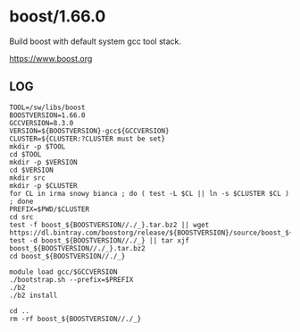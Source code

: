 boost/1.66.0
============

Build boost with default system gcc tool stack.

<https://www.boost.org>


LOG
---

    TOOL=/sw/libs/boost
    BOOSTVERSION=1.66.0
    GCCVERSION=8.3.0
    VERSION=${BOOSTVERSION}-gcc${GCCVERSION}
    CLUSTER=${CLUSTER:?CLUSTER must be set}
    mkdir -p $TOOL
    cd $TOOL
    mkdir -p $VERSION
    cd $VERSION
    mkdir src
    mkdir -p $CLUSTER
    for CL in irma snowy bianca ; do ( test -L $CL || ln -s $CLUSTER $CL ) ; done
    PREFIX=$PWD/$CLUSTER
    cd src
    test -f boost_${BOOSTVERSION//./_}.tar.bz2 || wget https://dl.bintray.com/boostorg/release/${BOOSTVERSION}/source/boost_${BOOSTVERSION//./_}.tar.bz2
    test -d boost_${BOOSTVERSION//./_} || tar xjf boost_${BOOSTVERSION//./_}.tar.bz2
    cd boost_${BOOSTVERSION//./_}

    module load gcc/$GCCVERSION
    ./bootstrap.sh --prefix=$PREFIX
    ./b2
    ./b2 install

    cd ..
    rm -rf boost_${BOOSTVERSION//./_}

